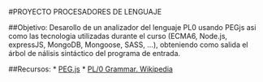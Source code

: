 #PROYECTO PROCESADORES DE LENGUAJE

##Objetivo:
    Desarollo de un analizador del lenguaje PL0 usando PEGjs asi como las tecnologia utilizadas durante el curso (ECMA6, Node.js,
    expressJS, MongoDB, Mongoose, SASS, ...), obteniendo como salida el árbol de nálisis sintáctico del programa de entrada.

##Recursos:
    * [PEG.js](http://pegjs.majda.cz/)
    * [PL/0 Grammar. Wikipedia](http://en.wikipedia.org/wiki/Recursive_descent_parser)
